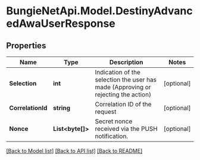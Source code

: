 # BungieNetApi.Model.DestinyAdvancedAwaUserResponse
## Properties

Name | Type | Description | Notes
------------ | ------------- | ------------- | -------------
**Selection** | **int** | Indication of the selection the user has made (Approving or rejecting the action) | [optional] 
**CorrelationId** | **string** | Correlation ID of the request | [optional] 
**Nonce** | **List&lt;byte[]&gt;** | Secret nonce received via the PUSH notification. | [optional] 

[[Back to Model list]](../README.md#documentation-for-models) [[Back to API list]](../README.md#documentation-for-api-endpoints) [[Back to README]](../README.md)

